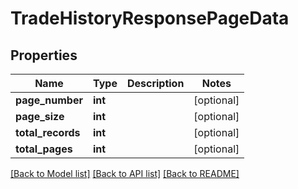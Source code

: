 # TradeHistoryResponsePageData

## Properties
Name | Type | Description | Notes
------------ | ------------- | ------------- | -------------
**page_number** | **int** |  | [optional] 
**page_size** | **int** |  | [optional] 
**total_records** | **int** |  | [optional] 
**total_pages** | **int** |  | [optional] 

[[Back to Model list]](../../README.md#documentation-for-models) [[Back to API list]](../../README.md#documentation-for-api-endpoints) [[Back to README]](../../README.md)

